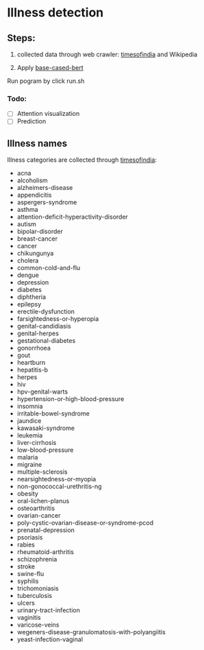 # Illness detection 

## Steps:
1. collected data through web crawler: [timesofindia](https://timesofindia.indiatimes.com/life-style/health-fitness/health-a-z) and Wikipedia

2. Apply [base-cased-bert](https://huggingface.co/transformers/model_doc/bert.html#bertforsequenceclassification)

Run pogram by click run.sh

### Todo: 
- [ ] Attention visualization 
- [ ] Prediction 

## Illness names
Illness categories are collected through [timesofindia](https://timesofindia.indiatimes.com/life-style/health-fitness/health-a-z):
- acna
- alcoholism
- alzheimers-disease
- appendicitis
- aspergers-syndrome
- asthma
- attention-deficit-hyperactivity-disorder
- autism
- bipolar-disorder
- breast-cancer
- cancer
- chikungunya
- cholera
- common-cold-and-flu
- dengue
- depression
- diabetes 
- diphtheria
- epilepsy
- erectile-dysfunction
- farsightedness-or-hyperopia
- genital-candidiasis
- genital-herpes
- gestational-diabetes
- gonorrhoea
- gout
- heartburn
- hepatitis-b
- herpes
- hiv
- hpv-genital-warts
- hypertension-or-high-blood-pressure
- insomnia
- irritable-bowel-syndrome
- jaundice
- kawasaki-syndrome
- leukemia
- liver-cirrhosis
- low-blood-pressure
- malaria
- migraine
- multiple-sclerosis
- nearsightedness-or-myopia
- non-gonococcal-urethritis-ng
- obesity
- oral-lichen-planus
- osteoarthritis
- ovarian-cancer
- poly-cystic-ovarian-disease-or-syndrome-pcod
- prenatal-depression
- psoriasis
- rabies
- rheumatoid-arthritis
- schizophrenia
- stroke
- swine-flu
- syphilis
- trichomoniasis
- tuberculosis
- ulcers
- urinary-tract-infection
- vaginitis
- varicose-veins
- wegeners-disease-granulomatosis-with-polyangiitis
- yeast-infection-vaginal


